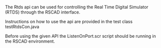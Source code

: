 The Rtds api can be used for controlling the Real Time Digital Simulator (RTDS)
through the RSCAD interface.

Instructions on how to use the api are provided in the test class testRtdsCon.java

Before using the given API the ListenOnPort.scr script should be running in the 
RSCAD environment.
